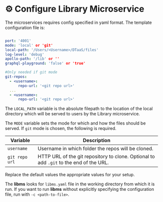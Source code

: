 # :gear: Configure Library Microservice

The microservices requires config specified in yaml format.
The template configuration file is:

```yaml

port: '4001'
mode: 'local' or 'git'
local-path: '/Users/<Username>/DTaaS/files'
log-level: 'debug'
apollo-path: '/lib' or ''
graphql-playground: 'false' or 'true'

#Only needed if git mode
git-repos:
  - <username>:
      repo-url: '<git repo url>'
  ...
  - <username>:
      repo-url: '<git repo url>'

```

The `LOCAL_PATH` variable is the absolute filepath to the
location of the local directory which will be served to users
by the Library microservice.

The `MODE` variable sets the mode for which and how the files should be served. If `git` mode is chosen, the following is required.

| Variable       | Description                                                                            |
| -------------- | -------------------------------------------------------------------------------------- |
| `username`     | Username in which folder the repos will be cloned.                                     |
| `git repo url` | HTTP URL of the git repository to clone. Optional to add `.git` to the end of the URL. |

Replace the default values the appropriate values for your setup.

The **libms** looks for
`libms.yaml` file in the working directory from which it is run.
If you want to run **libms** without explicitly specifying the configuration
file, run with `-c <path-to-file>`.
